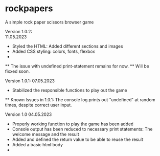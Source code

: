 # rockpapers
A simple rock paper scissors browser game

 

Version 1.0.2:  
11.05.2023

- Styled the HTML: Added different sections and images 
- Added CSS styling: colors, fonts, flexbox 
- 
** The issue with undefined print-statement remains for now. 
** Will be fixxed soon.

Version 1.0.1: 
07.05.2023

- Stabilized the responsible functions to play out the game 

** Known Issues in 1.0.1: 
The console log prints out "undefined" at random times, despite correct user input. 

Version 1.0 
04.05.2023

- Properly working function to play the game has been added 
- Console output has been reduced to necessary print statements: The welcome message and the result 
- Added and defined the return value to be able to reuse the result 
- Added a basic html body 
- 
